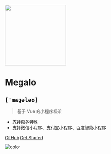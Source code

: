 <!-- ![megalo-log](static/megalo.png) -->
<img src="./static/megalo.png" width=200>

# **Megalo**

## `['mæɡələʊ]`

> 基于 Vue 的小程序框架

* 支持更多特性
* 支持微信小程序、支付宝小程序、百度智能小程序

[GitHub](https://github.com/kaola-fed/megalo)
[Get Started](quickstart)

![color](#fff)